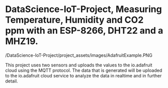 # DataScience-IoT-Project, Measuring Temperature, Humidity and CO2 ppm with an ESP-8266, DHT22 and a MHZ19.

/DataScience-IoT-Project/project_assets/images/AdafruitExample.PNG 

This project uses two sensors and uploads the values to the io.adafruit cloud using the MQTT protocol. The data that is generated will be uploaded to the io.adafruit cloud service to analyze the data in realtime and in further detail.
